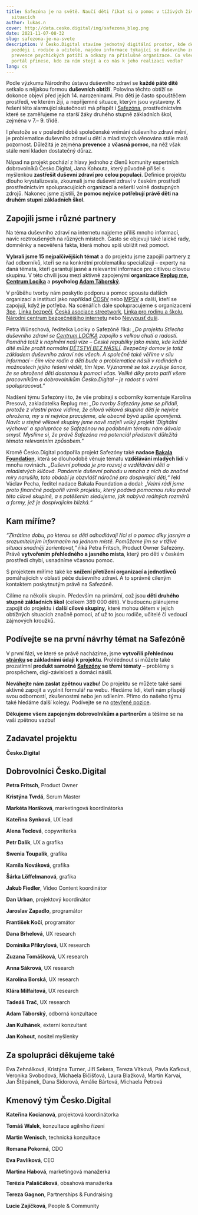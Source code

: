 ```yaml
---
title: Safezóna je na světě. Naučí děti říkat si o pomoc v tíživých životních
  situacích
author: lukas.n
cover: http://data.cesko.digital/img/safezona_blog.png
date: 2021-11-07-08-32
slug: safezona-je-na-svete
description: V Česko.Digital stavíme jednotný digitální prostor, kde děti, a
  později i rodiče a učitelé, najdou informace týkající se duševního zdraví,
  prevence psychických potíží a odkazy na příslušné organizace. Co všechno
  portál přinese, kdo za ním stojí a co nás k jeho realizaci vedlo?
lang: cs
---
```

Podle výzkumu Národního ústavu duševního zdraví se **každé páté dítě** setkalo s nějakou formou **duševních obtíží**. Polovina těchto obtíží se dokonce objeví před jejich 14. narozeninami. Pro děti je často spouštěčem prostředí, ve kterém žijí, a nepříjemné situace, kterým jsou vystaveny. K řešení této alarmující skutečnosti má přispět i [Safezóna](https://www.safezona.cz/), prostřednictvím které se zaměřujeme na starší žáky druhého stupně základních škol, zejména v 7.– 9. třídě. 



I přestože se v poslední době společenské vnímání duševního zdraví mění, je problematice duševního zdraví u dětí a mladistvých věnována stále malá pozornost. Důležitá je zejména **prevence** a **včasná pomoc**, na něž však stále není kladen dostatečný důraz.



Nápad na projekt pochází z hlavy jednoho z členů komunity expertních dobrovolníků Česko.Digital, Jana Kohouta, který původně přišel s myšlenkou **zastřešit duševní zdraví pro celou populaci**. Definice projektu dlouho krystalizovala, zkoumali jsme duševní zdraví v českém prostředí prostřednictvím spolupracujících organizací a rešerší volně dostupných zdrojů. Nakonec jsme zjistili, že **pomoc nejvíce potřebují právě děti na druhém stupni základních škol.** 

## Zapojili jsme i různé partnery

Na téma duševního zdraví na internetu najdeme příliš mnoho informací, navíc roztroušených na různých místech. Často se objevují také laické rady, domněnky a neověřená fakta, která mohou spíš ublížit než pomoct. 



**Vybrali jsme 15 nejpalčivějších témat** a do projektu jsme zapojili partnery z řad odborníků, kteří se na konkrétní problematiku specializují – experty na daná témata, kteří garantují jasné a relevantní informace pro citlivou cílovou skupinu. V této chvíli jsou mezi aktivně zapojenými **organizace [Replug me](https://replugme.cz/), [Centrum Locika](https://www.centrumlocika.cz/)** a **psycholog [Adam Táborský](https://www.terapiemezistromy.cz/)**. 



V průběhu tvorby nám poskytlo podporu a pomoc spoustu dalších organizací a institucí jako například [ČOSIV](https://cosiv.cz/cs/) nebo [MPSV](https://www.mpsv.cz/) a další, kteří se zapojují, když je potřeba. Na scénářích dále spolupracujeme s organizacemi [3pe](https://www.jsme3pe.cz/), [Linka bezpečí](https://linkabezpeci.cz/), [Česká asociace streetwork](https://www.streetwork.cz/), [Linka pro rodinu a školu](https://linkaztracenedite.cz/), [Národní centrum bezpečnějšího internetu](https://ncbi.cz/) nebo [Nevypusť duši](https://nevypustdusi.cz/).



Petra Wünschová, ředitelka Lociky o Safezóně říká: *„Do projektu Střecha duševního zdraví se [Centrum LOCIKA](https://www.centrumlocika.cz/) zapojilo s velkou chutí a radostí. Pomáhá totiž k naplnění naší vize – České republiky jako místa, kde každé dítě může prožít normální [DĚTSTVÍ BEZ NÁSILÍ](https://www.detstvibeznasili.cz/). Bezpečný domov je totiž základem duševního zdraví nás všech. A společně také věříme v sílu informací – čím více rodin a dětí bude o problematice násilí v rodinách a možnostech jejího řešení vědět, tím lépe. Významně se tak zvyšuje šance, že se ohrožené děti dostanou k pomoci včas. Veliké díky proto patří všem pracovníkům a dobrovolníkům Česko.Digital – je radost s vámi spolupracovat.”*



Nadšení týmu Safezóny i to, že vše probírají s odborníky komentuje Karolína Presová, zakladatelka Replug me: *„Do tvorby Safezóny jsme se přidali, protože z vlastní praxe vidíme, že cílová věková skupina dětí je nejvíce ohrožena, my s ní nejvíce pracujeme, ale obecně bývá spíše opomíjená. Navíc u stejné věkové skupiny jsme nově rozjeli velký projekt 'Digitální výchova' a spolupráce se Safezónou na podobném tématu nám dávala smysl. Myslíme si, že právě Safezóna má potenciál představit důležitá témata relevantním způsobem."* 



Kromě Česko.Digital podpořila projekt Safezóny také **nadace [Bakala Foundation](https://www.bakalafoundation.org/)**, která se dlouhodobě věnuje tématu **vzdělávání mladých lidí** v mnoha rovinách. *„Duševní pohoda je pro rozvoj a vzdělávání dětí a mladistvých klíčová. Pandemie duševní pohodu u mnoha z nich do značné míry narušila, toto období je obzvlášť náročné pro dospívající děti,“* řekl Václav Pecha, ředitel nadace Bakala Foundation a dodal: *„Velmi rádi jsme proto finančně podpořili vznik projektu, který podává pomocnou ruku právě této cílové skupině, a s potěšením sledujeme, jak nabývá reálných rozměrů a formy, jež je dospívajícím blízká.“*

## Kam míříme?

*“Zkrátíme dobu, po kterou se děti odhodlávají říci si o pomoc díky jasným a srozumitelným informacím na jednom místě. Pomůžeme jim se v tíživé situaci snadněji zorientovat,”* říká Petra Fritsch, Product Owner Safezóny. Právě **vytvořením přehledného a jasného místa**, který pro děti v českém prostředí chybí, usnadníme včasnou pomoc.



S projektem míříme také ke **snížení přetížení organizací a jednotlivců** pomáhajících v oblasti péče duševního zdraví. A to správně cíleným kontaktem poskytnutým právě na Safezóně.



Cílíme na několik skupin. Především na primární, což jsou **děti druhého stupně základních škol** (celkem 389 000 dětí). V budoucnu plánujeme zapojit do projektu i **další cílové skupiny,** které mohou dětem v jejich obtížných situacích značně pomoci, ať už to jsou rodiče, učitelé či vedoucí zájmových kroužků.

## Podívejte se na první návrhy témat na Safezóně

V první fázi, ve které se právě nacházíme, jsme **vytvořili přehlednou [stránku](https://www.safezona.cz/) se základními údaji k projektu**. Prohlédnout si můžete také prozatímní **produkt samotné [Safezóny](https://www.safezona.cz/rozcestnik) se třemi tématy** – problémy s prospěchem, digi-závislosti a domácí násilí.



**Neváhejte nám zaslat zpětnou vazbu!** Do projektu se můžete také sami aktivně zapojit a vyplnit formulář na webu. Hledáme lidi, kteří nám přispějí svou odborností, zkušenostmi nebo jen sdílením. Přímo do našeho týmu také hledáme další kolegy. Podívejte se na [otevřené pozice](https://cesko-digital.atlassian.net/wiki/spaces/SDZ/pages/458790094/Otev+en+role+v+t+mu).

**Děkujeme všem zapojeným dobrovolníkům a partnerům** a těšíme se na vaši zpětnou vazbu!

## Zadavatel projektu

**Česko.Digital**

## Dobrovolníci Česko.Digital

**Petra Fritsch**, Product Owner

**Kristýna Tvrdá**, Scrum Master

**Markéta Horáková**, marketingová koordinátorka

**Kateřina Synková**, UX lead

**Alena Teclová**, copywriterka

**Petr Dalík**, UX a grafika

**Swenia Toupalik**, grafika

**Kamila Nováková**, grafika

**Šárka Löffelmanová**, grafika

**Jakub Fiedler**, Video Content koordinátor

**Dan Urban**, projektový koordinátor

**Jaroslav Zapadlo**, programátor 

**František Kočí**, programátor

**Dana Brhelová**, UX research

**Dominika Přikrylová**, UX research

**Zuzana Tomášková**, UX research

**Anna Sákrová**, UX research

**Karolína Borská**, UX research

**Klára Milfaitová**, UX research

**Tadeáš Trač**, UX research

**Adam Táborský**, odborná konzultace

**Jan Kulhánek**, externí konzultant

**Jan Kohout**, nositel myšlenky

## Za spolupráci děkujeme také

Eva Zehnálková, Kristýna Turner, Jiří Sekera, Tereza Vítková, Pavla Kafková, Veronika Svobodová, Michaela Bičišťová, Laura Blažková, Martin Karvai, Jan Štěpánek, Dana Sidorová, Amálie Bártová, Michaela Petrová

## Kmenový tým Česko.Digital

**Kateřina Kocianová**, projektová koordinátorka

**Tomáš Walek**, konzultace agilního řízení

**Martin Wenisch**, technická konzultace

**Romana Pokorná**, CDO

**Eva Pavlíková**, CEO

**Martina Habová**, marketingová manažerka

**Terézia Palaščáková**, obsahová manažerka

**Tereza Gagnon**, Partnerships & Fundraising

**Lucie Zajíčková**, People & Community
